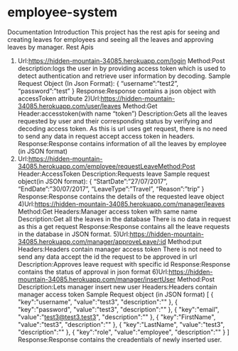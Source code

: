# employee-system
Documentation
Introduction
This project has the rest apis for seeing and creating leaves for employees and
seeing all the leaves and approving leaves by manager.
Rest Apis
1) Url:https://hidden-mountain-34085.herokuapp.com/login
Method:Post
description:logs the user in by providing access token which is used to detect
authentication and retrieve user information by decoding.
Sample Request Object (In Json Format):
{
“username”:”test2”,
“password”:”test”
}
Response:Response contains a json object with accessToken attribute
2)Url:https://hidden-mountain-34085.herokuapp.com/user/leaves
Method:Get
Header:accesstoken(with name “token”)
Description:Gets all the leaves requested by user and their corresponding status by
verifying and decoding access token.
As this is url uses get request, there is no need to send any data in request accept access
token in headers.
Response:Response contains information of all the leaves by employee (in JSON format)
3) Url:https://hidden-mountain-34085.herokuapp.com/employee/requestLeaveMethod:Post
Header:AccessToken
Description:Requests leave
Sample request object(in JSON format):
{
“StartDate”:”27/07/2017”,
“EndDate”:”30/07/2017”,
“LeaveType”:”Travel”,
“Reason”:”trip”
}
Response:Response contains the details of the requested leave object
4)Url:https://hidden-mountain-34085.herokuapp.com/manager/leaves
Method:Get
Headers:Manager access token with same name
Description:Get all the leaves in the database
There is no data in request as this a get request
Response:Response contains all the leave requests in the database in JSON format.
5)Url:https://hidden-mountain-34085.herokuapp.com/manager/approveLeave/:id
Method:put
Headers:Headers contain manager access token
There is not need to send any data accept the id the request to be approved in url
Description:Approves leave request with specific id
Response:Response contains the status of approval in json format
6)Url:https://hidden-mountain-34085.herokuapp.com/manager/insertUser
Method:Post
Description:Lets manager insert new user
Headers:Headers contain manager access token
Sample Request object (in JSON format)
[
  {
    "key":"username",
    "value":"test3",
    "description":""
  },
  {
    "key":"password",
    "value":"test3",
    "description":""
  },
  {
    "key":"email",
    "value":"test3@test3.test3",
    "description":""
  },
  {
    "key":"FirstName",
    "value":"test3",
    "description":""
  },
  {
    "key":"LastName",
    "value":"test3",
    "description":""
  },
  {
    "key":"role",
    "value":"employee",
    "description":""
  }
]
Response:Response contains the creadentials of newly inserted user.
